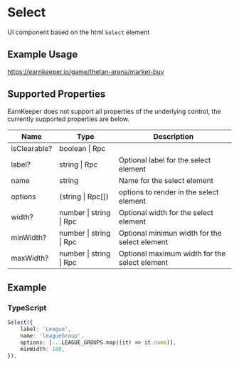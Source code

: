 # Select

UI component based on the html `Select` element

## Example Usage

<https://earnkeeper.io/game/thetan-arena/market-buy>

## Supported Properties

EarnKeeper does not support all properties of the underlying control, the currently supported properties are below.

| Name             | Type                   | Description      |
| ---------------- | ---------------------  | -----------      |
| isClearable?     | boolean \| Rpc         |                  |
| label?           | string \| Rpc          | Optional label for the select element    |
| name             | string                 |  Name for the select element                |
| options          | (string \| Rpc[])    | options to render in the select element                 |
| width?           |  number \| string \| Rpc | Optional width for the select element                 |
| minWidth?        | number \| string \| Rpc  | Optional minimun width for the select element               |
| maxWidth?        | number \| string \| Rpc  | Optional maximum width for the select element                 |

## Example

### TypeScript

```typescript
Select({
    label: 'League',
    name: 'leagueGroup',
    options: [...LEAGUE_GROUPS.map((it) => it.name)],
    minWidth: 160,
}),
```
